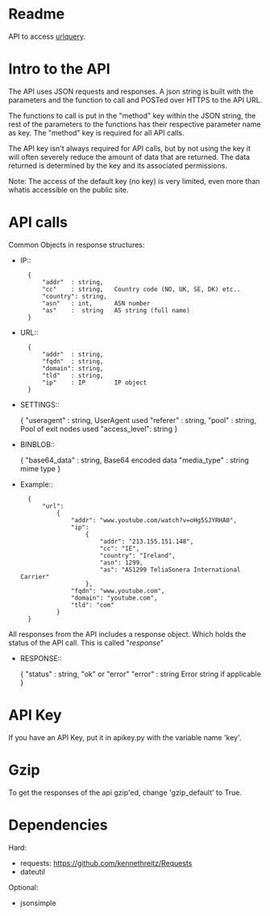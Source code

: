 Readme
======

API to access [urlquery](http://urlquery.net/index.php).


Intro to the API
================

The API uses JSON requests and responses. A json string is built with the
parameters and the function to call and POSTed over HTTPS to the API URL.

The functions to call is put in the "method" key within the JSON string, the
rest of the parameters to the functions has their respective parameter name as
key. The "method" key is required for all API calls.

The API key isn't always required for API calls, but by not using the key it
will often severely reduce the amount of data that are returned. The data
returned is determined by the key and its associated permissions.


Note: The access of the default key (no key) is very limited, even more than
whatis accessible on the public site.

API calls
=========

Common Objects in response structures:

* IP::

        {
            "addr"  : string,
            "cc"    : string,   Country code (NO, UK, SE, DK) etc..
            "country": string,
            "asn"   : int,      ASN number
            "as"    :  string   AS string (full name)
        }

* URL::

        {
            "addr"  : string,
            "fqdn"  : string,
            "domain": string,
            "tld"   : string,
            "ip"    : IP        IP object
        }

* SETTINGS::

    {
        "useragent" : string, UserAgent used
        "referer"   : string,
        "pool"      : string, Pool of exit nodes used
        "access_level": string
    }

* BINBLOB::

    {
        "base64_data"   : string, Base64 encoded data
        "media_type"    : string  mime type
    }


* Example::

        {
            "url":
                {
                    "addr": "www.youtube.com/watch?v=oHg5SJYRHA0",
                    "ip":
                        {
                            "addr": "213.155.151.148",
                            "cc": "IE",
                            "country": "Ireland",
                            "asn": 1299,
                            "as": "AS1299 TeliaSonera International Carrier"
                        },
                    "fqdn": "www.youtube.com",
                    "domain": "youtube.com",
                    "tld": "com"
                }
        }

All responses from the API includes a response object. Which holds the status
of the API call. This is called "_response_"

* RESPONSE::

    {
        "status"    : string,   "ok" or "error"
        "error"     : string    Error string if applicable
    }

API Key
=======

If you have an API Key, put it in apikey.py with the variable name 'key'.

Gzip
====

To get the responses of the api gzip'ed, change 'gzip_default' to True.

Dependencies
============

Hard:

* requests: https://github.com/kennethreitz/Requests
* dateutil

Optional:

* jsonsimple
